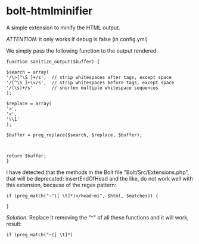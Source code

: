 bolt-htmlminifier
======================

A simple extension to minify the HTML output.

*ATTENTION:* it only works if debug is false (in config.yml)

We simply pass the following function to the output rendered:

```
function sanitize_output($buffer) {

$search = array(
'/\>[^\S ]+/s',  // strip whitespaces after tags, except space
'/[^\S ]+\</s',  // strip whitespaces before tags, except space
'/(\s)+/s'       // shorten multiple whitespace sequences
);

$replace = array(
'>',
'<',
'\\1'
);

$buffer = preg_replace($search, $replace, $buffer);



return $buffer;
}
```

I have detected that the methods in the Bolt file "Bolt/Src/Extensions.php", that will be deprecated: insertEndOfHead and the like, do not work well with this extension, because of the regex pattern:
```
if (preg_match("~^([ \t]*)</head~mi", $html, $matches)) {

}
```

*Solution:*
Replace it removing the "^" of all these functions and it will work, result:
```
if (preg_match("~([ \t]*)
```


